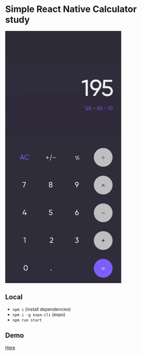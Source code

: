 # Simple React Native Calculator study 

![Visual demonstration](https://raw.githubusercontent.com/bscarpari/reactNativeCalculator/refs/heads/master/Screenshot_1.png?token=GHSAT0AAAAAAC4D5TZBUFUPIDNZTYVQ5I5EZ37YRIQ)

## Local

- `npm i` (install dependencies)
- `npm i -g expo-cli` (expo)
- `npm run start`

## Demo

[Here](https://snack.expo.dev/@bscarpari/calculator)

